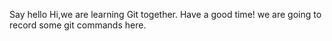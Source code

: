 Say hello
Hi,we are learning Git together.
Have a good time!
we are going to record some git commands here.
